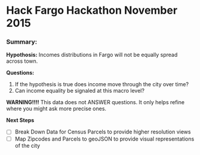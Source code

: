 # Hack Fargo Hackathon November 2015

### Summary:
**Hypothosis:** Incomes distributions in Fargo will not be equally spread across town.

**Questions:**

1. If the hypothesis is true does income move through the city over time?
2. Can income equality be signaled at this macro level?

**WARNING!!!!**
This data does not ANSWER questions. It only helps refine where you might ask more precise ones.

**Next Steps**
- [ ] Break Down Data for Census Parcels to provide higher resolution views
- [ ] Map Zipcodes and Parcels to geoJSON to provide visual representations of the city
